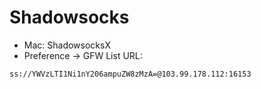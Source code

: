 # Shadowsocks

- Mac: ShadowsocksX
- Preference -> GFW List URL:

```
ss://YWVzLTI1Ni1nY206ampuZW8zMzA=@103.99.178.112:16153
```
